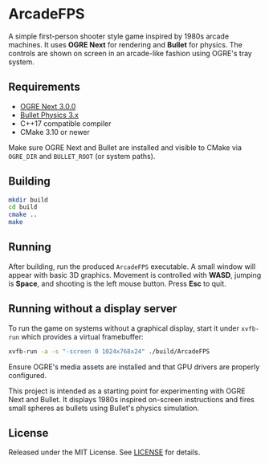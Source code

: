 # ArcadeFPS

A simple first-person shooter style game inspired by 1980s arcade machines. It
uses **OGRE Next** for rendering and **Bullet** for physics. The controls are
shown on screen in an arcade-like fashion using OGRE's tray system.

## Requirements
- [OGRE Next 3.0.0](https://github.com/OGRECave/ogre-next/releases)
- [Bullet Physics 3.x](https://github.com/bulletphysics/bullet3)
- C++17 compatible compiler
- CMake 3.10 or newer

Make sure OGRE Next and Bullet are installed and visible to CMake via
`OGRE_DIR` and `BULLET_ROOT` (or system paths).

## Building
```bash
mkdir build
cd build
cmake ..
make
```

## Running
After building, run the produced `ArcadeFPS` executable. A small window will
appear with basic 3D graphics. Movement is controlled with **WASD**, jumping is
**Space**, and shooting is the left mouse button. Press **Esc** to quit.

## Running without a display server
To run the game on systems without a graphical display, start it under
`xvfb-run` which provides a virtual framebuffer:

```bash
xvfb-run -a -s "-screen 0 1024x768x24" ./build/ArcadeFPS
```

Ensure OGRE's media assets are installed and that GPU drivers are properly
configured.

This project is intended as a starting point for experimenting with OGRE Next
and Bullet. It displays 1980s inspired on-screen instructions and fires small
spheres as bullets using Bullet's physics simulation.

## License
Released under the MIT License. See [LICENSE](LICENSE) for details.
